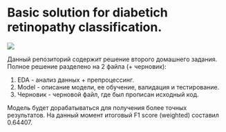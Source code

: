# Basic solution for diabetich retinopathy classification.
<img src='https://llhhospital.com/wp-content/uploads/2023/05/Diabetic-Retinopathy.jpg'>

Данный репозиторий содержит решение второго домашнего задания. Полное решение разделено на 2 файла (+ черновик):
1. EDA - анализ данных + препроцессинг.
2. Model - описание модели, ее обучение, валидация и тестирование.
3. Черновик - черновой файл, где был прописан исходный код.

Модель будет дорабатываться для получения более точных результатов. На данный момент итоговый F1 score (weighted) составил 0.64407.
